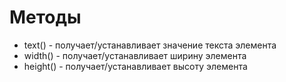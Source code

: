 # Методы
- text() - получает/устанавливает значение текста элемента
- width() - получает/устанавливает ширину элемента
- height() - получает/устанавливает высоту элемента
